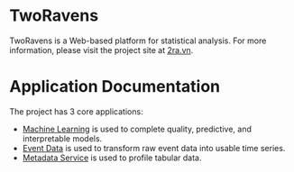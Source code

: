 # TwoRavens

TwoRavens is a Web-based platform for statistical analysis. For more information, please visit the project site at [2ra.vn](http://2ra.vn).

# Application Documentation

The project has 3 core applications:
* [Machine Learning](/MachineLearning/index.md) is used to complete quality, predictive, and interpretable models.
* [Event Data](/EventData/index.md) is used to transform raw event data into usable time series.
* [Metadata Service](/Metadata/index.md) is used to profile tabular data.
